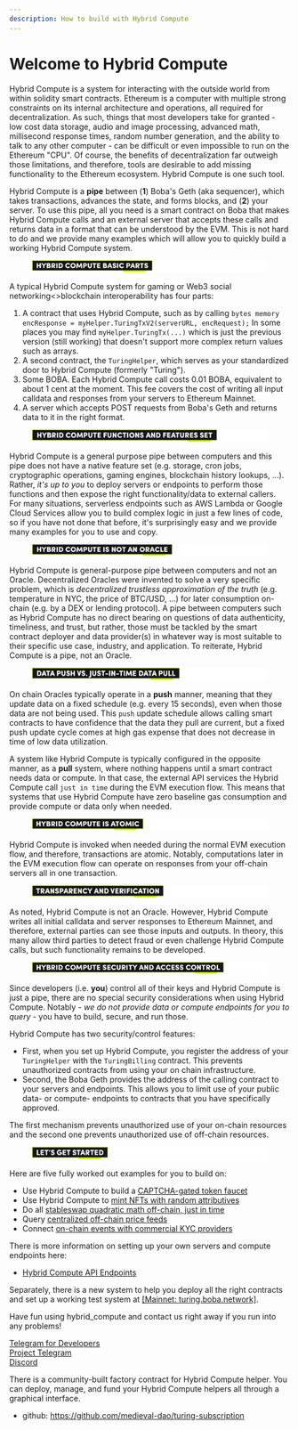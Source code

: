 ```yaml
---
description: How to build with Hybrid Compute
---
```


# Welcome to Hybrid Compute

Hybrid Compute is a system for interacting with the outside world from within solidity smart contracts. Ethereum is a computer with multiple strong constraints on its internal architecture and operations, all required for decentralization. As such, things that most developers take for granted - low cost data storage, audio and image processing, advanced math, millisecond response times, random number generation, and the ability to talk to any other computer - can be difficult or even impossible to run on the Ethereum "CPU". Of course, the benefits of decentralization far outweigh those limitations, and therefore, tools are desirable to add missing functionality to the Ethereum ecosystem. Hybrid Compute is one such tool.

Hybrid Compute is a **pipe** between (**1**) Boba's Geth (aka sequencer), which takes transactions, advances the state, and forms blocks, and (**2**) your server. To use this pipe, all you need is a smart contract on Boba that makes Hybrid Compute calls and an external server that accepts these calls and returns data in a format that can be understood by the EVM. This is not hard to do and we provide many examples which will allow you to quickly build a working Hybrid Compute system.

<figure><img src="../../.gitbook/assets/Artboard 1 (1).png" alt=""><figcaption></figcaption></figure>

A typical Hybrid Compute system for gaming or Web3 social networking<>blockchain interoperability has four parts:

1. A contract that uses Hybrid Compute, such as by calling `bytes memory encResponse = myHelper.TuringTxV2(serverURL, encRequest);` In some places you may find `myHelper.TuringTx(...)` which is just the previous version (still working) that doesn't support more complex return values such as arrays.
2. A second contract, the `TuringHelper`, which serves as your standardized door to Hybrid Compute (formerly "Turing").
3. Some BOBA. Each Hybrid Compute call costs 0.01 BOBA, equivalent to about 1 cent at the moment. This fee covers the cost of writing all input calldata and responses from your servers to Ethereum Mainnet.
4. A server which accepts POST requests from Boba's Geth and returns data to it in the right format.

<figure><img src="../../.gitbook/assets/Artboard 2 (1).png" alt=""><figcaption></figcaption></figure>

Hybrid Compute is a general purpose pipe between computers and this pipe does not have a native feature set (e.g. storage, cron jobs, cryptographic operations, gaming engines, blockchain history lookups, ...). Rather, _it's up to you_ to deploy servers or endpoints to perform those functions and then expose the right functionality/data to external callers. For many situations, serverless endpoints such as AWS Lambda or Google Cloud Services allow you to build complex logic in just a few lines of code, so if you have not done that before, it's surprisingly easy and we provide many examples for you to use and copy.

<figure><img src="../../.gitbook/assets/Artboard 3.png" alt=""><figcaption></figcaption></figure>

Hybrid Compute is general-purpose pipe between computers and not an Oracle. Decentralized Oracles were invented to solve a very specific problem, which is _decentralized trustless approximation of the truth_ (e.g. temperature in NYC, the price of BTC/USD, ...) for later consumption on-chain (e.g. by a DEX or lending protocol). A pipe between computers such as Hybrid Compute has no direct bearing on questions of data authenticity, timeliness, and trust, but rather, those must be tackled by the smart contract deployer and data provider(s) in whatever way is most suitable to their specific use case, industry, and application. To reiterate, Hybrid Compute is a pipe, not an Oracle.

<figure><img src="../../.gitbook/assets/Artboard 4 (3).png" alt=""><figcaption></figcaption></figure>

On chain Oracles typically operate in a **push** manner, meaning that they update data on a fixed schedule (e.g. every 15 seconds), even when those data are not being used. This `push` update schedule allows calling smart contracts to have confidence that the data they pull are current, but a fixed push update cycle comes at high gas expense that does not decrease in time of low data utilization.

A system like Hybrid Compute is typically configured in the opposite manner, as a **pull** system, where nothing happens until a smart contract needs data or compute. In that case, the external API services the Hybrid Compute call `just in time` during the EVM execution flow. This means that systems that use Hybrid Compute have zero baseline gas consumption and provide compute or data only when needed.

<figure><img src="../../.gitbook/assets/Artboard 5 (2).png" alt=""><figcaption></figcaption></figure>

Hybrid Compute is invoked when needed during the normal EVM execution flow, and therefore, transactions are atomic. Notably, computations later in the EVM execution flow can operate on responses from your off-chain servers all in one transaction.

<figure><img src="../../.gitbook/assets/Artboard 6 (2).png" alt=""><figcaption></figcaption></figure>

As noted, Hybrid Compute is not an Oracle. However, Hybrid Compute writes all initial calldata and server responses to Ethereum Mainnet, and therefore, external parties can see those inputs and outputs. In theory, this many allow third parties to detect fraud or even challenge Hybrid Compute calls, but such functionality remains to be developed.

<figure><img src="../../.gitbook/assets/Artboard 7.png" alt=""><figcaption></figcaption></figure>

Since developers (i.e. **you**) control all of their keys and Hybrid Compute is just a pipe, there are no special security considerations when using Hybrid Compute. Notably - _we do not provide data or compute endpoints for you to query_ - you have to build, secure, and run those.

Hybrid Compute has two security/control features:

* First, when you set up Hybrid Compute, you register the address of your `TuringHelper` with the `TuringBilling` contract. This prevents unauthorized contracts from using your on chain infrastructure.
* Second, the Boba Geth provides the address of the calling contract to your servers and endpoints. This allows you to limit use of your public data- or compute- endpoints to contracts that you have specifically approved.

The first mechanism prevents unauthorized use of your on-chain resources and the second one prevents unauthorized use of off-chain resources.

<figure><img src="../../.gitbook/assets/Artboard 8 (1).png" alt=""><figcaption></figcaption></figure>

Here are five fully worked out examples for you to build on:

* Use Hybrid Compute to build a [CAPTCHA-gated token faucet](../hc/hc-captcha-faucet.md)
* Use Hybrid Compute to [mint NFTs with random attributives](../hc/monsters.md)
* Do all [stableswap quadratic math off-chain, just in time](https://github.com/bobanetwork/boba/tree/develop/boba\_examples/turing-lending)
* Query [centralized off-chain price feeds](price-feeds.md#3-bobalink)
* Connect [on-chain events with commercial KYC providers](../hc/kyc.md)

There is more information on setting up your own servers and compute endpoints here:

* [Hybrid Compute API Endpoints](../hc/AWS\_lambda\_setup.md)

Separately, there is a new system to help you deploy all the right contracts and set up a working test system at [\[Mainnet: turing.boba.network\]](https://turing.boba.network).

Have fun using hybrid\_compute and contact us right away if you run into any problems!

[Telegram for Developers](https://t.me/bobadev)\
[Project Telegram](https://t.me/bobanetwork)\
[Discord](https://discord.com/invite/YFweUKCb8a)

There is a community-built factory contract for Hybrid Compute helper. You can deploy, manage, and fund your Hybrid Compute helpers all through a graphical interface.

* github: https://github.com/medieval-dao/turing-subscription
